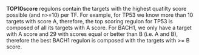 **TOP10score** regulons contain the targets with the highest quatilty score possible (and n>=10) per TF. For example, for TP53 we know more than 10 targets with score A, therefore, the top scoring regulon for TP53 is composed of all its targets with A score. For BACH1, we only have a target with A score and 29 with scores equal or better than B (i.e. A and B), therefore the best BACH1 regulon is composed with the targets with >= B score.   
